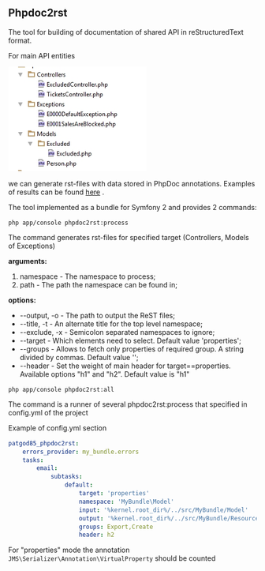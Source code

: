 Phpdoc2rst
---

The tool for building of documentation of shared API in reStructuredText format.

For main API entities 

![Preview](Resources/public/input.jpg)

we can generate rst-files with data stored in PhpDoc annotations. 
Examples of results can be found [here](Resources/test/expected) .
 
The tool implemented as a bundle for Symfony 2 and provides 2 commands:

```shell
php app/console phpdoc2rst:process
```

The command generates rst-files for specified target (Controllers, Models of Exceptions)

**arguments:**

1. namespace - The namespace to process;
1. path - The path the namespace can be found in;

**options:**

- --output, -o - The path to output the ReST files;
- --title, -t - An alternate title for the top level namespace;
- --exclude, -x - Semicolon separated namespaces to ignore;
- --target - Which elements need to select. Default value 'properties';
- --groups - Allows to fetch only properties of required group.
    A string divided by commas. Default value '';
- --header - Set the weight of main header for target==properties. 
    Available options "h1" and "h2". Default value is "h1" 

```shell
php app/console phpdoc2rst:all
```

The command is a runner of several phpdoc2rst:process that specified in config.yml of the project

Example of config.yml section

```yml
patgod85_phpdoc2rst:
    errors_provider: my_bundle.errors
    tasks:
        email:
            subtasks:
                default:
                    target: 'properties'
                    namespace: 'MyBundle\Model'
                    input: '%kernel.root_dir%/../src/MyBundle/Model'
                    output: '%kernel.root_dir%/../src/MyBundle/Resources/views/model'
                    groups: Export,Create
                    header: h2
```
 
For "properties" mode the annotation ```JMS\Serializer\Annotation\VirtualProperty``` should be counted